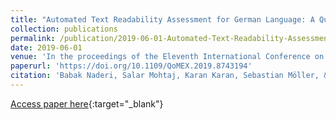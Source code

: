 ```yaml
---
title: "Automated Text Readability Assessment for German Language: A Quality of Experience Approach"
collection: publications
permalink: /publication/2019-06-01-Automated-Text-Readability-Assessment-for-German-Language-A-Quality-of-Experience-Approach
date: 2019-06-01
venue: 'In the proceedings of the Eleventh International Conference on Quality of Multimedia Experience, QoMEX 2019, Berlin, Germany, June 5-7, 2019.'
paperurl: 'https://doi.org/10.1109/QoMEX.2019.8743194'
citation: 'Babak Naderi, Salar Mohtaj, Karan Karan, Sebastian Möller, &quot; Automated Text Readability Assessment for German Language: A Quality of Experience Approach.&quot; In the proceedings of the Eleventh International Conference on Quality of Multimedia Experience, QoMEX 2019, Berlin, Germany, June 5-7, 2019.'
---
```

[Access paper here](https://doi.org/10.1109/QoMEX.2019.8743194){:target="_blank"}
